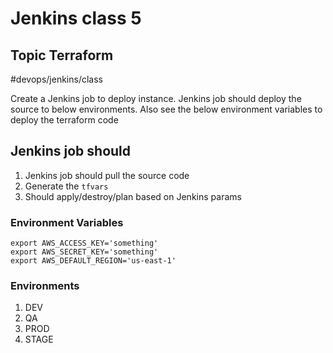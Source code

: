 # Jenkins class 5
## Topic Terraform 
#devops/jenkins/class

Create a Jenkins job to deploy instance. Jenkins job should deploy the source to below environments. Also see the below environment variables to deploy the terraform code

## Jenkins job should 
1. Jenkins job should pull the source code
2. Generate the `tfvars` 
3. Should apply/destroy/plan based on Jenkins params


### Environment Variables
```
export AWS_ACCESS_KEY='something'
export AWS_SECRET_KEY='something'
export AWS_DEFAULT_REGION='us-east-1'
```

### Environments
1. DEV
2. QA
3. PROD
4. STAGE